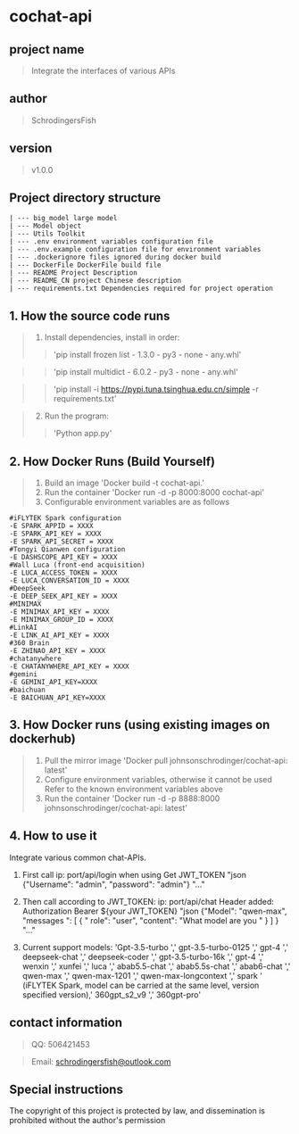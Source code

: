 # cochat-api
## project name
> Integrate the interfaces of various APIs
## author
> SchrodingersFish
## version
> v1.0.0
## Project directory structure
   
    | --- big_model large model
    | --- Model object
    | --- Utils Toolkit
    | --- .env environment variables configuration file
    | --- .env.example configuration file for environment variables
    | --- .dockerignore files ignored during docker build
    | --- DockerFile DockerFile build file
    | --- README Project Description
    | --- README_CN project Chinese description
    | --- requirements.txt Dependencies required for project operation


## 1. How the source code runs
> 1. Install dependencies, install in order:
> > 'pip install frozen list - 1.3.0 - py3 - none - any.whl'


> > 'pip install multidict - 6.0.2 - py3 - none - any.whl'


> > 'pip install -i https://pypi.tuna.tsinghua.edu.cn/simple -r requirements.txt'


> 2. Run the program:
> > 'Python app.py'


## 2. How Docker Runs (Build Yourself)
> 1. Build an image
> 'Docker build -t cochat-api.'
> 2. Run the container
> 'Docker run -d -p 8000:8000 cochat-api'
> 3. Configurable environment variables are as follows
```text
#iFLYTEK Spark configuration
-E SPARK_APPID = XXXX
-E SPARK_API_KEY = XXXX
-E SPARK_API_SECRET = XXXX
#Tongyi Qianwen configuration
-E DASHSCOPE_API_KEY = XXXX
#Wall Luca (front-end acquisition)
-E LUCA_ACCESS_TOKEN = XXXX
-E LUCA_CONVERSATION_ID = XXXX
#DeepSeek
-E DEEP_SEEK_API_KEY = XXXX
#MINIMAX
-E MINIMAX_API_KEY = XXXX
-E MINIMAX_GROUP_ID = XXXX
#LinkAI
-E LINK_AI_API_KEY = XXXX
#360 Brain
-E ZHINAO_API_KEY = XXXX
#chatanywhere
-E CHATANYWHERE_API_KEY = XXXX
#gemini
-E GEMINI_API_KEY=XXXX
#baichuan
-E BAICHUAN_API_KEY=XXXX
```


## 3. How Docker runs (using existing images on dockerhub)
> 1. Pull the mirror image
> 'Docker pull johnsonschrodinger/cochat-api: latest'
> 2. Configure environment variables, otherwise it cannot be used
> Refer to the known environment variables above
> 3. Run the container
> 'Docker run -d -p 8888:8000 johnsonschrodinger/cochat-api: latest'


## 4. How to use it
Integrate various common chat-APIs.
1. First call ip: port/api/login when using
Get JWT_TOKEN
"json
{"Username": "admin", "password": "admin"} 
"..."


2. Then call according to JWT_TOKEN: ip: port/api/chat
Header added: Authorization Bearer ${your JWT_TOKEN} 
"json
{"Model": "qwen-max", "messages ": [ { " role": "user", "content": "What model are you " } ] }
"..."


3. Current support models:
'Gpt-3.5-turbo ',' gpt-3.5-turbo-0125 ',' gpt-4 ',' deepseek-chat ',' deepseek-coder ',' gpt-3.5-turbo-16k ',' gpt-4 ',' wenxin ',' xunfei ',' luca ',' abab5.5-chat ',' abab5.5s-chat ',' abab6-chat ',' qwen-max ',' qwen-max-1201 ',' qwen-max-longcontext ',' spark ' (iFLYTEK Spark, model can be carried at the same level, version specified version),' 360gpt_s2_v9 ',' 360gpt-pro'


## contact information
> QQ: 506421453


> Email: schrodingersfish@outlook.com


## Special instructions
The copyright of this project is protected by law, and dissemination is prohibited without the author's permission
